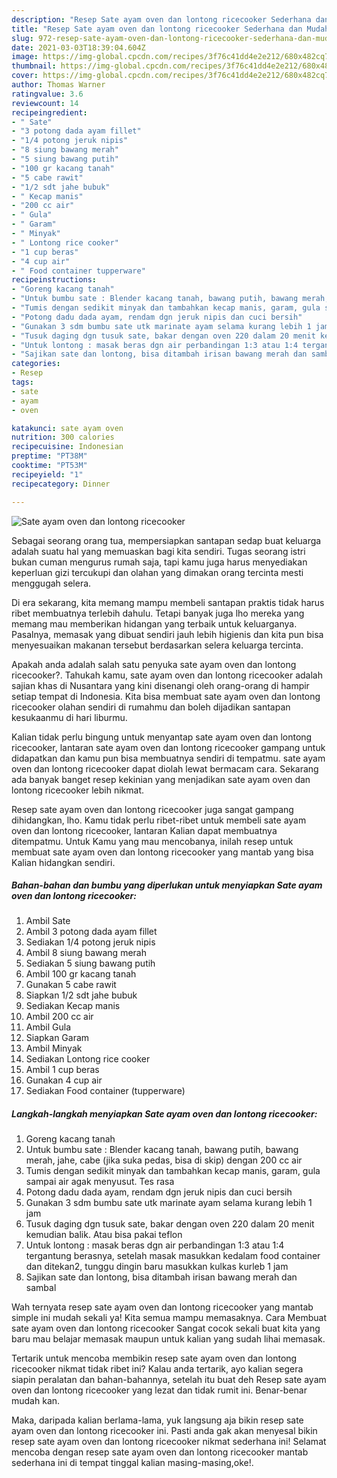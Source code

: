 ```yaml
---
description: "Resep Sate ayam oven dan lontong ricecooker Sederhana dan Mudah Dibuat"
title: "Resep Sate ayam oven dan lontong ricecooker Sederhana dan Mudah Dibuat"
slug: 972-resep-sate-ayam-oven-dan-lontong-ricecooker-sederhana-dan-mudah-dibuat
date: 2021-03-03T18:39:04.604Z
image: https://img-global.cpcdn.com/recipes/3f76c41dd4e2e212/680x482cq70/sate-ayam-oven-dan-lontong-ricecooker-foto-resep-utama.jpg
thumbnail: https://img-global.cpcdn.com/recipes/3f76c41dd4e2e212/680x482cq70/sate-ayam-oven-dan-lontong-ricecooker-foto-resep-utama.jpg
cover: https://img-global.cpcdn.com/recipes/3f76c41dd4e2e212/680x482cq70/sate-ayam-oven-dan-lontong-ricecooker-foto-resep-utama.jpg
author: Thomas Warner
ratingvalue: 3.6
reviewcount: 14
recipeingredient:
- " Sate"
- "3 potong dada ayam fillet"
- "1/4 potong jeruk nipis"
- "8 siung bawang merah"
- "5 siung bawang putih"
- "100 gr kacang tanah"
- "5 cabe rawit"
- "1/2 sdt jahe bubuk"
- " Kecap manis"
- "200 cc air"
- " Gula"
- " Garam"
- " Minyak"
- " Lontong rice cooker"
- "1 cup beras"
- "4 cup air"
- " Food container tupperware"
recipeinstructions:
- "Goreng kacang tanah"
- "Untuk bumbu sate : Blender kacang tanah, bawang putih, bawang merah, jahe, cabe (jika suka pedas, bisa di skip) dengan 200 cc air"
- "Tumis dengan sedikit minyak dan tambahkan kecap manis, garam, gula sampai air agak menyusut. Tes rasa"
- "Potong dadu dada ayam, rendam dgn jeruk nipis dan cuci bersih"
- "Gunakan 3 sdm bumbu sate utk marinate ayam selama kurang lebih 1 jam"
- "Tusuk daging dgn tusuk sate, bakar dengan oven 220 dalam 20 menit kemudian balik. Atau bisa pakai teflon"
- "Untuk lontong : masak beras dgn air perbandingan 1:3 atau 1:4 tergantung berasnya, setelah masak masukkan kedalam food container dan ditekan2, tunggu dingin baru masukkan kulkas kurleb 1 jam"
- "Sajikan sate dan lontong, bisa ditambah irisan bawang merah dan sambal"
categories:
- Resep
tags:
- sate
- ayam
- oven

katakunci: sate ayam oven 
nutrition: 300 calories
recipecuisine: Indonesian
preptime: "PT38M"
cooktime: "PT53M"
recipeyield: "1"
recipecategory: Dinner

---
```



![Sate ayam oven dan lontong ricecooker](https://img-global.cpcdn.com/recipes/3f76c41dd4e2e212/680x482cq70/sate-ayam-oven-dan-lontong-ricecooker-foto-resep-utama.jpg)

Sebagai seorang orang tua, mempersiapkan santapan sedap buat keluarga adalah suatu hal yang memuaskan bagi kita sendiri. Tugas seorang istri bukan cuman mengurus rumah saja, tapi kamu juga harus menyediakan keperluan gizi tercukupi dan olahan yang dimakan orang tercinta mesti menggugah selera.

Di era  sekarang, kita memang mampu membeli santapan praktis tidak harus ribet membuatnya terlebih dahulu. Tetapi banyak juga lho mereka yang memang mau memberikan hidangan yang terbaik untuk keluarganya. Pasalnya, memasak yang dibuat sendiri jauh lebih higienis dan kita pun bisa menyesuaikan makanan tersebut berdasarkan selera keluarga tercinta. 



Apakah anda adalah salah satu penyuka sate ayam oven dan lontong ricecooker?. Tahukah kamu, sate ayam oven dan lontong ricecooker adalah sajian khas di Nusantara yang kini disenangi oleh orang-orang di hampir setiap tempat di Indonesia. Kita bisa membuat sate ayam oven dan lontong ricecooker olahan sendiri di rumahmu dan boleh dijadikan santapan kesukaanmu di hari liburmu.

Kalian tidak perlu bingung untuk menyantap sate ayam oven dan lontong ricecooker, lantaran sate ayam oven dan lontong ricecooker gampang untuk didapatkan dan kamu pun bisa membuatnya sendiri di tempatmu. sate ayam oven dan lontong ricecooker dapat diolah lewat bermacam cara. Sekarang ada banyak banget resep kekinian yang menjadikan sate ayam oven dan lontong ricecooker lebih nikmat.

Resep sate ayam oven dan lontong ricecooker juga sangat gampang dihidangkan, lho. Kamu tidak perlu ribet-ribet untuk membeli sate ayam oven dan lontong ricecooker, lantaran Kalian dapat membuatnya ditempatmu. Untuk Kamu yang mau mencobanya, inilah resep untuk membuat sate ayam oven dan lontong ricecooker yang mantab yang bisa Kalian hidangkan sendiri.

<!--inarticleads1-->

##### Bahan-bahan dan bumbu yang diperlukan untuk menyiapkan Sate ayam oven dan lontong ricecooker:

1. Ambil  Sate
1. Ambil 3 potong dada ayam fillet
1. Sediakan 1/4 potong jeruk nipis
1. Ambil 8 siung bawang merah
1. Sediakan 5 siung bawang putih
1. Ambil 100 gr kacang tanah
1. Gunakan 5 cabe rawit
1. Siapkan 1/2 sdt jahe bubuk
1. Sediakan  Kecap manis
1. Ambil 200 cc air
1. Ambil  Gula
1. Siapkan  Garam
1. Ambil  Minyak
1. Sediakan  Lontong rice cooker
1. Ambil 1 cup beras
1. Gunakan 4 cup air
1. Sediakan  Food container (tupperware)




<!--inarticleads2-->

##### Langkah-langkah menyiapkan Sate ayam oven dan lontong ricecooker:

1. Goreng kacang tanah
1. Untuk bumbu sate : Blender kacang tanah, bawang putih, bawang merah, jahe, cabe (jika suka pedas, bisa di skip) dengan 200 cc air
1. Tumis dengan sedikit minyak dan tambahkan kecap manis, garam, gula sampai air agak menyusut. Tes rasa
1. Potong dadu dada ayam, rendam dgn jeruk nipis dan cuci bersih
1. Gunakan 3 sdm bumbu sate utk marinate ayam selama kurang lebih 1 jam
1. Tusuk daging dgn tusuk sate, bakar dengan oven 220 dalam 20 menit kemudian balik. Atau bisa pakai teflon
1. Untuk lontong : masak beras dgn air perbandingan 1:3 atau 1:4 tergantung berasnya, setelah masak masukkan kedalam food container dan ditekan2, tunggu dingin baru masukkan kulkas kurleb 1 jam
1. Sajikan sate dan lontong, bisa ditambah irisan bawang merah dan sambal




Wah ternyata resep sate ayam oven dan lontong ricecooker yang mantab simple ini mudah sekali ya! Kita semua mampu memasaknya. Cara Membuat sate ayam oven dan lontong ricecooker Sangat cocok sekali buat kita yang baru mau belajar memasak maupun untuk kalian yang sudah lihai memasak.

Tertarik untuk mencoba membikin resep sate ayam oven dan lontong ricecooker nikmat tidak ribet ini? Kalau anda tertarik, ayo kalian segera siapin peralatan dan bahan-bahannya, setelah itu buat deh Resep sate ayam oven dan lontong ricecooker yang lezat dan tidak rumit ini. Benar-benar mudah kan. 

Maka, daripada kalian berlama-lama, yuk langsung aja bikin resep sate ayam oven dan lontong ricecooker ini. Pasti anda gak akan menyesal bikin resep sate ayam oven dan lontong ricecooker nikmat sederhana ini! Selamat mencoba dengan resep sate ayam oven dan lontong ricecooker mantab sederhana ini di tempat tinggal kalian masing-masing,oke!.


